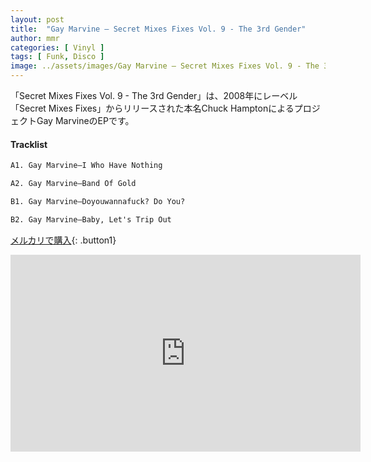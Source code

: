 ```yaml
---
layout: post
title:  "Gay Marvine – Secret Mixes Fixes Vol. 9 - The 3rd Gender"
author: mmr
categories: [ Vinyl ]
tags: [ Funk, Disco ]
image: ../assets/images/Gay Marvine – Secret Mixes Fixes Vol. 9 - The 3rd Gender.jpg
---
```


「Secret Mixes Fixes Vol. 9 - The 3rd Gender」は、2008年にレーベル「Secret Mixes Fixes」からリリースされた本名Chuck HamptonによるプロジェクトGay MarvineのEPです。

#### Tracklist
```md
A1. Gay Marvine–I Who Have Nothing

A2. Gay Marvine–Band Of Gold

B1. Gay Marvine–Doyouwannafuck? Do You?

B2. Gay Marvine–Baby, Let's Trip Out
```

[メルカリで購入](https://jp.mercari.com/item/m65896255728?afid=6142608987){: .button1}

<iframe width="560" height="315" src="https://www.youtube.com/embed/gjHh_jFVC8Y?si=s8g6QZTe_Qk3k8mG" title="YouTube video player" frameborder="0" allow="accelerometer; autoplay; clipboard-write; encrypted-media; gyroscope; picture-in-picture; web-share" referrerpolicy="strict-origin-when-cross-origin" allowfullscreen></iframe>